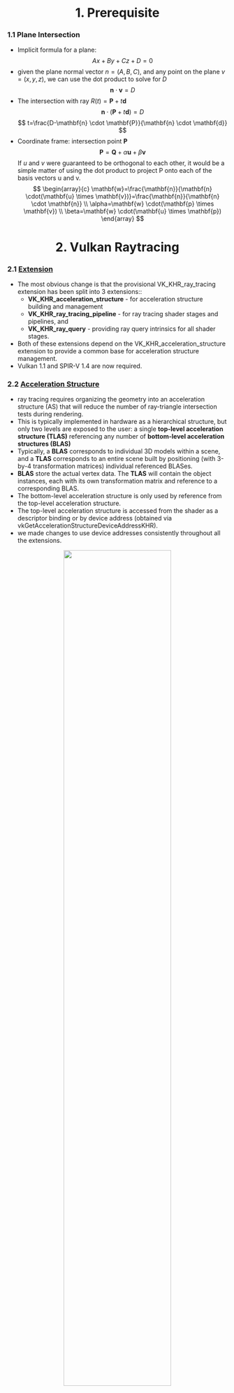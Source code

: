 <h1 align='center' >1. Prerequisite</h1>

### 1.1 Plane Intersection
- Implicit formula for a plane:
$$
A x+B y+C z+D=0
$$
- given the plane normal vector $n=(A,B,C)$, and any point on the plane $v=(x,y,z)$, we can use the dot product to solve for $D$
$$
\mathbf{n} \cdot \mathbf{v}=D
$$
- The intersection with ray $R(t)=\mathbf{P}+t \mathbf{d}$
$$
\mathbf{n} \cdot(\mathbf{P}+t \mathbf{d})=D
$$
$$
t=\frac{D-\mathbf{n} \cdot \mathbf{P}}{\mathbf{n} \cdot \mathbf{d}}
$$
- Coordinate frame: intersection point $\mathbf{P}$
$$
\mathbf{P}=\mathbf{Q}+\alpha \mathbf{u}+\beta \mathbf{v}
$$
If $u$ and $v$ were guaranteed to be orthogonal to each other, it would be a simple matter of using the dot product to project P onto each of the basis vectors u and v.
$$
\begin{array}{c}
\mathbf{w}=\frac{\mathbf{n}}{\mathbf{n} \cdot(\mathbf{u} \times \mathbf{v})}=\frac{\mathbf{n}}{\mathbf{n} \cdot \mathbf{n}} \\
\alpha=\mathbf{w} \cdot(\mathbf{p} \times \mathbf{v}) \\
\beta=\mathbf{w} \cdot(\mathbf{u} \times \mathbf{p})
\end{array}
$$

<h1 align='center' >2. Vulkan Raytracing</h1>

### 2.1 [Extension](https://www.khronos.org/blog/vulkan-ray-tracing-final-specification-release)
- The most obvious change is that the provisional VK_KHR_ray_tracing extension has been split into 3 extensions::
    - **VK_KHR_acceleration_structure** - for acceleration structure building and management
    - **VK_KHR_ray_tracing_pipeline** - for ray tracing shader stages and pipelines, and
    - **VK_KHR_ray_query** - providing ray query intrinsics for all shader stages.
- Both of these extensions depend on the VK_KHR_acceleration_structure extension to provide a common base for acceleration structure management. 
- Vulkan 1.1 and SPIR-V 1.4 are now required.

### 2.2 [Acceleration Structure](https://nvpro-samples.github.io/vk_raytracing_tutorial_KHR/)
- ray tracing requires organizing the geometry into an acceleration structure (AS) that will reduce the number of ray-triangle intersection tests during rendering.
- This is typically implemented in hardware as a hierarchical structure, but only two levels are exposed to the user: a single **top-level acceleration structure (TLAS)** referencing any number of **bottom-level acceleration structures (BLAS)**
- Typically, a **BLAS** corresponds to individual 3D models within a scene, and a **TLAS** corresponds to an entire scene built by positioning (with 3-by-4 transformation matrices) individual referenced BLASes.
- **BLAS** store the actual vertex data. The **TLAS** will contain the object instances, each with its own transformation matrix and reference to a corresponding BLAS. 
- The bottom-level acceleration structure is only used by reference from the top-level acceleration structure.
- The top-level acceleration structure is accessed from the shader as a descriptor binding or by device address (obtained via vkGetAccelerationStructureDeviceAddressKHR).
- we made changes to use device addresses consistently throughout all the extensions. 

<div align=center>
<img src="./pics/AccelerationStructure.svg" width="70%">
</div>

<div align=center>
<img src="./pics/ray-tracing-in-vulkan-figure.jpg" width="99%">
</div>


#### 2.1.1 [Create an acceleration structure](https://www.khronos.org/blog/ray-tracing-in-vulkan)
- First determine the sizes required for the acceleration structure. The size of the acceleration structure and the scratch buffer sizes for builds and updates are obtained in the **VkAccelerationStructureBuildSizesInfoKHR** structure via the **vkGetAccelerationStructureBuildSizesKHR** command. 
- The shape and type of the acceleration structure to be created is described in **VkAccelerationStructureBuildGeometryInfoKHR** structure. This is the same structure that will later be used for the actual build, but the acceleration structure parameters and geometry data pointers do not need to be fully populated at this point (although they can be), just the acceleration structure type, and the geometry types, counts, and maximum sizes.
- Once the required sizes have been determined, the application creates a **VkBuffer** for the acceleration structure (accelerationStructureSize), and **VkBuffer**(s) as needed for the build (buildScratchSize) and update (updateScratchSize) scratch buffers. (scratch buffers used to create acceleration structure, after create it can be deleted)
- the **VkAccelerationStructureKHR** object can be created using the **vkCreateAccelerationStructureKHR** command which creates an acceleration structure of the specified type and size and places it at offset within the buffer provided in **VkAccelerationStructureCreateInfoKHR**. (Unlike most other resources in Vulkan, the specified portion of the buffer fully provides the memory for the acceleration structure; no additional memory requirements need to be queried or memory bound to the acceleration structure object. If desired, multiple acceleration structures can be placed in the same VkBuffer, provided the acceleration structures do not overlap.)
- Builds are performed with **vk{Cmd}BuildAccelerationStructuresKHR**. For a bottom-level acceleration structure, the vertex data for triangles or the extent information for the AABBs is pulled from a buffer. A top-level acceleration structure pulls the shading, transform, and reference information for each instance from a structure in a buffer. An update to an acceleration structure is performed using the same functions with a special flag to indicate that an update of the positions from the existing acceleration structure is required.
- **VK_ACCELERATION_STRUCTURE_TYPE_GENERIC_KHR** can be used at acceleration structure creation time in cases where the actual acceleration structure type (top or bottom) is not yet known, [ref](https://www.khronos.org/blog/vulkan-ray-tracing-final-specification-release). 
The actual acceleration structure type must be specified as VK_ACCELERATION_STRUCTURE_TYPE_TOP_LEVEL_KHR or VK_ACCELERATION_STRUCTURE_TYPE_BOTTOM_LEVEL_KHR when the build is performed and cannot be changed. 

```c
typedef struct VkAccelerationStructureGeometryKHR {
    VkStructureType                           sType;
    const void*                               pNext;
    VkGeometryTypeKHR                         geometryType;
    VkAccelerationStructureGeometryDataKHR    geometry;
    VkGeometryFlagsKHR                        flags;
} VkAccelerationStructureGeometryKHR;

//used to describe shape and type of the acceleration structure, This is the same structure that will later be used for the actual build
typedef struct VkAccelerationStructureBuildGeometryInfoKHR {
    VkStructureType                                     sType;
    const void*                                         pNext;
    VkAccelerationStructureTypeKHR                      type;
    VkBuildAccelerationStructureFlagsKHR                flags;
    VkBuildAccelerationStructureModeKHR                 mode;
    VkAccelerationStructureKHR                          srcAccelerationStructure;
    VkAccelerationStructureKHR                          dstAccelerationStructure;
    uint32_t                                            geometryCount;
    const VkAccelerationStructureGeometryKHR*           pGeometries;
    const VkAccelerationStructureGeometryKHR* const*    ppGeometries;
    VkDeviceOrHostAddressKHR                            scratchData;
} VkAccelerationStructureBuildGeometryInfoKHR;

//used to obtained size
typedef struct VkAccelerationStructureBuildSizesInfoKHR {
    VkStructureType    sType;
    const void*        pNext;
    VkDeviceSize       accelerationStructureSize;
    VkDeviceSize       updateScratchSize;
    VkDeviceSize       buildScratchSize;
} VkAccelerationStructureBuildSizesInfoKHR;

//used to  create VkAccelerationStructureKHR object
typedef struct VkAccelerationStructureCreateInfoKHR {
    VkStructureType                          sType;
    const void*                              pNext;
    VkAccelerationStructureCreateFlagsKHR    createFlags;
    VkBuffer                                 buffer;
    VkDeviceSize                             offset;
    VkDeviceSize                             size;
    VkAccelerationStructureTypeKHR           type;
    VkDeviceAddress                          deviceAddress;
} VkAccelerationStructureCreateInfoKHR;
```

#### 2.1.2 Step to Build Bottom-Level Acceleration Structure
精简版：
1：对每个model拿到VkAccelerationStructureGeometryTrianglesDataKHR，VkAccelerationStructureGeometryKHR，VkAccelerationStructureBuildRangeInfoKHR三件套

2：用VkAccelerationStructureGeometryKHR通过VkAccelerationStructureBuildSizesInfoKHR拿到VkAccelerationStructureBuildSizesInfoKHR大小

3: 根据VkAccelerationStructureBuildSizesInfoKHR开scratch buffer和as buffer

4: 创建**VkAccelerationStructureKHR** handle

5：重写VkAccelerationStructureBuildGeometryInfoKHR结构体（主要多了**VkAccelerationStructureKHR** handle和scratch buffer的设备地址），结合VkAccelerationStructureBuildRangeInfoKHR通过vkCmdBuildAccelerationStructuresKHR构建加速结构

这个地方有一个batch技巧：一次创建很多model的blas，使用所有model中的scratch size最大值去创建一个共享scratch buffer，然后根据每个model需要的accelerationStructureSize大小去批量创建，例如前n个model需要的accelerationStructureSize加起来<256MB, 参考nvvk的raytraceKHR_vk.cpp实现

##### **Step 1:** Setup vertices, indices, transform matrix for a single triangle and create buffer for them.
```c
		struct Vertex {
			float pos[3];
		};
		std::vector<Vertex> vertices = {
			{ {  1.0f,  1.0f, 0.0f } },
			{ { -1.0f,  1.0f, 0.0f } },
			{ {  0.0f, -1.0f, 0.0f } }
		};

		std::vector<uint32_t> indices = { 0, 1, 2 };
		indexCount = static_cast<uint32_t>(indices.size());

		VkTransformMatrixKHR transformMatrix = {
			1.0f, 0.0f, 0.0f, 0.0f,
			0.0f, 1.0f, 0.0f, 0.0f,
			0.0f, 0.0f, 1.0f, 0.0f
		};

        // Vertex buffer
		VK_CHECK_RESULT(vulkanDevice->createBuffer(
			VK_BUFFER_USAGE_SHADER_DEVICE_ADDRESS_BIT | VK_BUFFER_USAGE_ACCELERATION_STRUCTURE_BUILD_INPUT_READ_ONLY_BIT_KHR,
			VK_MEMORY_PROPERTY_HOST_VISIBLE_BIT | VK_MEMORY_PROPERTY_HOST_COHERENT_BIT,
			&vertexBuffer,
			vertices.size() * sizeof(Vertex),
			vertices.data()));
		// Index buffer
		VK_CHECK_RESULT(vulkanDevice->createBuffer(
			VK_BUFFER_USAGE_SHADER_DEVICE_ADDRESS_BIT | VK_BUFFER_USAGE_ACCELERATION_STRUCTURE_BUILD_INPUT_READ_ONLY_BIT_KHR,
			VK_MEMORY_PROPERTY_HOST_VISIBLE_BIT | VK_MEMORY_PROPERTY_HOST_COHERENT_BIT,
			&indexBuffer,
			indices.size() * sizeof(uint32_t),
			indices.data()));
		// Transform buffer
		VK_CHECK_RESULT(vulkanDevice->createBuffer(
			VK_BUFFER_USAGE_SHADER_DEVICE_ADDRESS_BIT | VK_BUFFER_USAGE_ACCELERATION_STRUCTURE_BUILD_INPUT_READ_ONLY_BIT_KHR,
			VK_MEMORY_PROPERTY_HOST_VISIBLE_BIT | VK_MEMORY_PROPERTY_HOST_COHERENT_BIT,
			&transformBuffer,
			sizeof(VkTransformMatrixKHR),
			&transformMatrix));
```

##### **Step 2:** getBufferDeviceAddress

```c
    uint64_t getBufferDeviceAddress(VkBuffer buffer)
	{
		VkBufferDeviceAddressInfoKHR bufferDeviceAI{};
		bufferDeviceAI.sType = VK_STRUCTURE_TYPE_BUFFER_DEVICE_ADDRESS_INFO;
		bufferDeviceAI.buffer = buffer;
		return vkGetBufferDeviceAddressKHR(device, &bufferDeviceAI);
	}
    //…………
    VkDeviceOrHostAddressConstKHR vertexBufferDeviceAddress{};
    VkDeviceOrHostAddressConstKHR indexBufferDeviceAddress{};
    VkDeviceOrHostAddressConstKHR transformBufferDeviceAddress{};
    
    vertexBufferDeviceAddress.deviceAddress = getBufferDeviceAddress(vertexBuffer.buffer);
    indexBufferDeviceAddress.deviceAddress = getBufferDeviceAddress(indexBuffer.buffer);
    transformBufferDeviceAddress.deviceAddress = getBufferDeviceAddress(transformBuffer.buffer);

```

##### **Step 3:** define **VkAccelerationStructureGeometryKHR**

```
    VkAccelerationStructureGeometryKHR accelerationStructureGeometry{};
    accelerationStructureGeometry.sType = VK_STRUCTURE_TYPE_ACCELERATION_STRUCTURE_GEOMETRY_KHR;
    accelerationStructureGeometry.flags = VK_GEOMETRY_OPAQUE_BIT_KHR;
    accelerationStructureGeometry.geometryType = VK_GEOMETRY_TYPE_TRIANGLES_KHR;
    accelerationStructureGeometry.geometry.triangles.sType = VK_STRUCTURE_TYPE_ACCELERATION_STRUCTURE_GEOMETRY_TRIANGLES_DATA_KHR;
    accelerationStructureGeometry.geometry.triangles.vertexFormat = VK_FORMAT_R32G32B32_SFLOAT;
    accelerationStructureGeometry.geometry.triangles.vertexData = vertexBufferDeviceAddress;
    accelerationStructureGeometry.geometry.triangles.maxVertex = 3;
    accelerationStructureGeometry.geometry.triangles.vertexStride = sizeof(Vertex);
    accelerationStructureGeometry.geometry.triangles.indexType = VK_INDEX_TYPE_UINT32;
    accelerationStructureGeometry.geometry.triangles.indexData = indexBufferDeviceAddress;
    accelerationStructureGeometry.geometry.triangles.transformData.deviceAddress = 0;
    accelerationStructureGeometry.geometry.triangles.transformData.hostAddress = nullptr;
    accelerationStructureGeometry.geometry.triangles.transformData = transformBufferDeviceAddress;
```

##### **Step 4:** get build size **VkAccelerationStructureBuildSizesInfoKHR**
```c
    VkAccelerationStructureBuildGeometryInfoKHR accelerationStructureBuildGeometryInfo{};  
    accelerationStructureBuildGeometryInfo.sType = VK_STRUCTURE_TYPE_ACCELERATION_STRUCTURE_BUILD_GEOMETRY_INFO_KHR;
    accelerationStructureBuildGeometryInfo.type = VK_ACCELERATION_STRUCTURE_TYPE_BOTTOM_LEVEL_KHR;
    accelerationStructureBuildGeometryInfo.flags = VK_BUILD_ACCELERATION_STRUCTURE_PREFER_FAST_TRACE_BIT_KHR;
    accelerationStructureBuildGeometryInfo.geometryCount = 1;
    accelerationStructureBuildGeometryInfo.pGeometries = &accelerationStructureGeometry;
    
    const uint32_t numTriangles = 1;
    VkAccelerationStructureBuildSizesInfoKHR accelerationStructureBuildSizesInfo{};
    accelerationStructureBuildSizesInfo.sType = VK_STRUCTURE_TYPE_ACCELERATION_STRUCTURE_BUILD_SIZES_INFO_KHR;
    vkGetAccelerationStructureBuildSizesKHR(
        device,
        VK_ACCELERATION_STRUCTURE_BUILD_TYPE_DEVICE_KHR,
        &accelerationStructureBuildGeometryInfo,
        &numTriangles,
        &accelerationStructureBuildSizesInfo);
```

##### **Step 5:** create buffer by **VkAccelerationStructureBuildSizesInfoKHR.accelerationStructureSize**
```c
    // Ray tracing acceleration structure
    struct AccelerationStructure {
        VkAccelerationStructureKHR handle;
        uint64_t deviceAddress = 0;
        VkDeviceMemory memory;
        VkBuffer buffer;
    };

    //…………

	void createAccelerationStructureBuffer(AccelerationStructure &accelerationStructure, VkAccelerationStructureBuildSizesInfoKHR buildSizeInfo)
	{
		VkBufferCreateInfo bufferCreateInfo{};
		bufferCreateInfo.sType = VK_STRUCTURE_TYPE_BUFFER_CREATE_INFO;
		bufferCreateInfo.size = buildSizeInfo.accelerationStructureSize;
		bufferCreateInfo.usage = VK_BUFFER_USAGE_ACCELERATION_STRUCTURE_STORAGE_BIT_KHR | VK_BUFFER_USAGE_SHADER_DEVICE_ADDRESS_BIT;
		VK_CHECK_RESULT(vkCreateBuffer(device, &bufferCreateInfo, nullptr, &accelerationStructure.buffer));
		VkMemoryRequirements memoryRequirements{};
		vkGetBufferMemoryRequirements(device, accelerationStructure.buffer, &memoryRequirements);
		VkMemoryAllocateFlagsInfo memoryAllocateFlagsInfo{};
		memoryAllocateFlagsInfo.sType = VK_STRUCTURE_TYPE_MEMORY_ALLOCATE_FLAGS_INFO;
		memoryAllocateFlagsInfo.flags = VK_MEMORY_ALLOCATE_DEVICE_ADDRESS_BIT_KHR;
		VkMemoryAllocateInfo memoryAllocateInfo{};
		memoryAllocateInfo.sType = VK_STRUCTURE_TYPE_MEMORY_ALLOCATE_INFO;
		memoryAllocateInfo.pNext = &memoryAllocateFlagsInfo;
		memoryAllocateInfo.allocationSize = memoryRequirements.size;
		memoryAllocateInfo.memoryTypeIndex = vulkanDevice->getMemoryType(memoryRequirements.memoryTypeBits, VK_MEMORY_PROPERTY_DEVICE_LOCAL_BIT);
		VK_CHECK_RESULT(vkAllocateMemory(device, &memoryAllocateInfo, nullptr, &accelerationStructure.memory));
		VK_CHECK_RESULT(vkBindBufferMemory(device, accelerationStructure.buffer, accelerationStructure.memory, 0));
	}

    //…………
    AccelerationStructure bottomLevelAS{};
    createAccelerationStructureBuffer(bottomLevelAS, accelerationStructureBuildSizesInfo);

```

##### **Step 6:** create **VkAccelerationStructureKHR** handle
```c
    VkAccelerationStructureCreateInfoKHR accelerationStructureCreateInfo{};
    accelerationStructureCreateInfo.sType = VK_STRUCTURE_TYPE_ACCELERATION_STRUCTURE_CREATE_INFO_KHR;
    accelerationStructureCreateInfo.buffer = bottomLevelAS.buffer;
    accelerationStructureCreateInfo.size = accelerationStructureBuildSizesInfo.accelerationStructureSize;
    accelerationStructureCreateInfo.type = VK_ACCELERATION_STRUCTURE_TYPE_BOTTOM_LEVEL_KHR;
    vkCreateAccelerationStructureKHR(device, &accelerationStructureCreateInfo, nullptr, &bottomLevelAS.handle);
```

##### **Step 7:** create scratch buffer by **VkAccelerationStructureBuildSizesInfoKHR.buildScratchSize**
```c
	/*	
		Create a scratch buffer to hold temporary data for a ray tracing acceleration structure
	*/
	RayTracingScratchBuffer createScratchBuffer(VkDeviceSize size)
	{
		RayTracingScratchBuffer scratchBuffer{};

		VkBufferCreateInfo bufferCreateInfo{};
		bufferCreateInfo.sType = VK_STRUCTURE_TYPE_BUFFER_CREATE_INFO;
		bufferCreateInfo.size = size;
		bufferCreateInfo.usage = VK_BUFFER_USAGE_STORAGE_BUFFER_BIT | VK_BUFFER_USAGE_SHADER_DEVICE_ADDRESS_BIT;
		VK_CHECK_RESULT(vkCreateBuffer(device, &bufferCreateInfo, nullptr, &scratchBuffer.handle));

		VkMemoryRequirements memoryRequirements{};
		vkGetBufferMemoryRequirements(device, scratchBuffer.handle, &memoryRequirements);

		VkMemoryAllocateFlagsInfo memoryAllocateFlagsInfo{};
		memoryAllocateFlagsInfo.sType = VK_STRUCTURE_TYPE_MEMORY_ALLOCATE_FLAGS_INFO;
		memoryAllocateFlagsInfo.flags = VK_MEMORY_ALLOCATE_DEVICE_ADDRESS_BIT_KHR;

		VkMemoryAllocateInfo memoryAllocateInfo = {};
		memoryAllocateInfo.sType = VK_STRUCTURE_TYPE_MEMORY_ALLOCATE_INFO;
		memoryAllocateInfo.pNext = &memoryAllocateFlagsInfo;
		memoryAllocateInfo.allocationSize = memoryRequirements.size;
		memoryAllocateInfo.memoryTypeIndex = vulkanDevice->getMemoryType(memoryRequirements.memoryTypeBits, VK_MEMORY_PROPERTY_DEVICE_LOCAL_BIT);
		VK_CHECK_RESULT(vkAllocateMemory(device, &memoryAllocateInfo, nullptr, &scratchBuffer.memory));
		VK_CHECK_RESULT(vkBindBufferMemory(device, scratchBuffer.handle, scratchBuffer.memory, 0));

		VkBufferDeviceAddressInfoKHR bufferDeviceAddressInfo{};
		bufferDeviceAddressInfo.sType = VK_STRUCTURE_TYPE_BUFFER_DEVICE_ADDRESS_INFO;
		bufferDeviceAddressInfo.buffer = scratchBuffer.handle;
		scratchBuffer.deviceAddress = vkGetBufferDeviceAddressKHR(device, &bufferDeviceAddressInfo);

		return scratchBuffer;
	}

    //…………

    RayTracingScratchBuffer scratchBuffer = createScratchBuffer(accelerationStructureBuildSizesInfo.buildScratchSize);
```

##### **Step 8:** call **vkCmdBuildAccelerationStructuresKHR** (used to init **VkAccelerationStructureKHR** handle???)
```c
    VkAccelerationStructureBuildGeometryInfoKHR accelerationBuildGeometryInfo{};
    accelerationBuildGeometryInfo.sType = VK_STRUCTURE_TYPE_ACCELERATION_STRUCTURE_BUILD_GEOMETRY_INFO_KHR;
    accelerationBuildGeometryInfo.type = VK_ACCELERATION_STRUCTURE_TYPE_BOTTOM_LEVEL_KHR;
    accelerationBuildGeometryInfo.flags = VK_BUILD_ACCELERATION_STRUCTURE_PREFER_FAST_TRACE_BIT_KHR;
    accelerationBuildGeometryInfo.mode = VK_BUILD_ACCELERATION_STRUCTURE_MODE_BUILD_KHR;
    accelerationBuildGeometryInfo.dstAccelerationStructure = bottomLevelAS.handle;
    accelerationBuildGeometryInfo.geometryCount = 1;
    accelerationBuildGeometryInfo.pGeometries = &accelerationStructureGeometry;
    accelerationBuildGeometryInfo.scratchData.deviceAddress = scratchBuffer.deviceAddress;

    VkAccelerationStructureBuildRangeInfoKHR accelerationStructureBuildRangeInfo{};
    accelerationStructureBuildRangeInfo.primitiveCount = numTriangles;
    accelerationStructureBuildRangeInfo.primitiveOffset = 0;
    accelerationStructureBuildRangeInfo.firstVertex = 0;
    accelerationStructureBuildRangeInfo.transformOffset = 0;
    std::vector<VkAccelerationStructureBuildRangeInfoKHR*> accelerationBuildStructureRangeInfos = { &accelerationStructureBuildRangeInfo };

    // Build the acceleration structure on the device via a one-time command buffer submission
    // Some implementations may support acceleration structure building on the host (VkPhysicalDeviceAccelerationStructureFeaturesKHR->accelerationStructureHostCommands), but we prefer device builds
    VkCommandBuffer commandBuffer = vulkanDevice->createCommandBuffer(VK_COMMAND_BUFFER_LEVEL_PRIMARY, true);
    vkCmdBuildAccelerationStructuresKHR(
        commandBuffer,
        1,
        &accelerationBuildGeometryInfo,
        accelerationBuildStructureRangeInfos.data());
    vulkanDevice->flushCommandBuffer(commandBuffer, queue);
```

##### **Step 9:** get deviceAddress by **vkGetAccelerationStructureDeviceAddressKHR** and delete scratchBuffer
```c
    VkAccelerationStructureDeviceAddressInfoKHR accelerationDeviceAddressInfo{};
    accelerationDeviceAddressInfo.sType = VK_STRUCTURE_TYPE_ACCELERATION_STRUCTURE_DEVICE_ADDRESS_INFO_KHR;
    accelerationDeviceAddressInfo.accelerationStructure = bottomLevelAS.handle;
    bottomLevelAS.deviceAddress = vkGetAccelerationStructureDeviceAddressKHR(device, &accelerationDeviceAddressInfo);

    deleteScratchBuffer(scratchBuffer);
```

#### 2.1.3 Step to Build Top-Level Acceleration Structure
##### **Step 1:**  Create **VkAccelerationStructureInstanceKHR** and write to a buffer
VkAccelerationStructureInstanceKHR.accelerationStructureReference           ->   blas ref
VkAccelerationStructureInstanceKHR.instanceCustomIndex                      ->   gl_InstanceCustomIndexEXT
VkAccelerationStructureInstanceKHR.instanceShaderBindingTableRecordOffset   ->   hit group 
VkAccelerationStructureInstanceKHR.mask                                     ->   Only be hit if rayMask & instance.mask != 0
```c
    VkTransformMatrixKHR transformMatrix = {
        1.0f, 0.0f, 0.0f, 0.0f,
        0.0f, 1.0f, 0.0f, 0.0f,
        0.0f, 0.0f, 1.0f, 0.0f };

    VkAccelerationStructureInstanceKHR instance{};
    instance.transform = transformMatrix;
    instance.instanceCustomIndex = 0;
    instance.mask = 0xFF;
    instance.instanceShaderBindingTableRecordOffset = 0;
    instance.flags = VK_GEOMETRY_INSTANCE_TRIANGLE_FACING_CULL_DISABLE_BIT_KHR;
    instance.accelerationStructureReference = bottomLevelAS.deviceAddress;

    // Buffer for instance data
    vks::Buffer instancesBuffer;
    VK_CHECK_RESULT(vulkanDevice->createBuffer(
        VK_BUFFER_USAGE_SHADER_DEVICE_ADDRESS_BIT | VK_BUFFER_USAGE_ACCELERATION_STRUCTURE_BUILD_INPUT_READ_ONLY_BIT_KHR,
        VK_MEMORY_PROPERTY_HOST_VISIBLE_BIT | VK_MEMORY_PROPERTY_HOST_COHERENT_BIT,
        &instancesBuffer,
        sizeof(VkAccelerationStructureInstanceKHR),
        &instance));
```
##### **Step 2:**  get BufferDeviceAddress
```c
    VkDeviceOrHostAddressConstKHR instanceDataDeviceAddress{};
    instanceDataDeviceAddress.deviceAddress = getBufferDeviceAddress(instancesBuffer.buffer);
```
##### **Step 3:** define **VkAccelerationStructureGeometryKHR**
```c
    VkAccelerationStructureGeometryKHR accelerationStructureGeometry{};
    accelerationStructureGeometry.sType = VK_STRUCTURE_TYPE_ACCELERATION_STRUCTURE_GEOMETRY_KHR;
    accelerationStructureGeometry.geometryType = VK_GEOMETRY_TYPE_INSTANCES_KHR;
    accelerationStructureGeometry.flags = VK_GEOMETRY_OPAQUE_BIT_KHR;
    accelerationStructureGeometry.geometry.instances.sType = VK_STRUCTURE_TYPE_ACCELERATION_STRUCTURE_GEOMETRY_INSTANCES_DATA_KHR;
    accelerationStructureGeometry.geometry.instances.arrayOfPointers = VK_FALSE;
    accelerationStructureGeometry.geometry.instances.data = instanceDataDeviceAddress;
```

##### **Step 4:** get build size **VkAccelerationStructureBuildSizesInfoKHR**
```c
    VkAccelerationStructureBuildGeometryInfoKHR accelerationStructureBuildGeometryInfo{};
    accelerationStructureBuildGeometryInfo.sType = VK_STRUCTURE_TYPE_ACCELERATION_STRUCTURE_BUILD_GEOMETRY_INFO_KHR;
    accelerationStructureBuildGeometryInfo.type = VK_ACCELERATION_STRUCTURE_TYPE_TOP_LEVEL_KHR;
    accelerationStructureBuildGeometryInfo.flags = VK_BUILD_ACCELERATION_STRUCTURE_PREFER_FAST_TRACE_BIT_KHR;
    accelerationStructureBuildGeometryInfo.geometryCount = 1;
    accelerationStructureBuildGeometryInfo.pGeometries = &accelerationStructureGeometry;

    uint32_t primitive_count = 1;

    VkAccelerationStructureBuildSizesInfoKHR accelerationStructureBuildSizesInfo{};
    accelerationStructureBuildSizesInfo.sType = VK_STRUCTURE_TYPE_ACCELERATION_STRUCTURE_BUILD_SIZES_INFO_KHR;
    vkGetAccelerationStructureBuildSizesKHR(
        device, 
        VK_ACCELERATION_STRUCTURE_BUILD_TYPE_DEVICE_KHR,
        &accelerationStructureBuildGeometryInfo,
        &primitive_count,
        &accelerationStructureBuildSizesInfo);
```

##### **Step 5:** create buffer by **VkAccelerationStructureBuildSizesInfoKHR.accelerationStructureSize**
```c
    // Ray tracing acceleration structure
    struct AccelerationStructure {
        VkAccelerationStructureKHR handle;
        uint64_t deviceAddress = 0;
        VkDeviceMemory memory;
        VkBuffer buffer;
    };

    //…………

	void createAccelerationStructureBuffer(AccelerationStructure &accelerationStructure, VkAccelerationStructureBuildSizesInfoKHR buildSizeInfo)
	{
		VkBufferCreateInfo bufferCreateInfo{};
		bufferCreateInfo.sType = VK_STRUCTURE_TYPE_BUFFER_CREATE_INFO;
		bufferCreateInfo.size = buildSizeInfo.accelerationStructureSize;
		bufferCreateInfo.usage = VK_BUFFER_USAGE_ACCELERATION_STRUCTURE_STORAGE_BIT_KHR | VK_BUFFER_USAGE_SHADER_DEVICE_ADDRESS_BIT;
		VK_CHECK_RESULT(vkCreateBuffer(device, &bufferCreateInfo, nullptr, &accelerationStructure.buffer));
		VkMemoryRequirements memoryRequirements{};
		vkGetBufferMemoryRequirements(device, accelerationStructure.buffer, &memoryRequirements);
		VkMemoryAllocateFlagsInfo memoryAllocateFlagsInfo{};
		memoryAllocateFlagsInfo.sType = VK_STRUCTURE_TYPE_MEMORY_ALLOCATE_FLAGS_INFO;
		memoryAllocateFlagsInfo.flags = VK_MEMORY_ALLOCATE_DEVICE_ADDRESS_BIT_KHR;
		VkMemoryAllocateInfo memoryAllocateInfo{};
		memoryAllocateInfo.sType = VK_STRUCTURE_TYPE_MEMORY_ALLOCATE_INFO;
		memoryAllocateInfo.pNext = &memoryAllocateFlagsInfo;
		memoryAllocateInfo.allocationSize = memoryRequirements.size;
		memoryAllocateInfo.memoryTypeIndex = vulkanDevice->getMemoryType(memoryRequirements.memoryTypeBits, VK_MEMORY_PROPERTY_DEVICE_LOCAL_BIT);
		VK_CHECK_RESULT(vkAllocateMemory(device, &memoryAllocateInfo, nullptr, &accelerationStructure.memory));
		VK_CHECK_RESULT(vkBindBufferMemory(device, accelerationStructure.buffer, accelerationStructure.memory, 0));
	}

    //…………
    AccelerationStructure topLevelAS{};
    createAccelerationStructureBuffer(topLevelAS, accelerationStructureBuildSizesInfo);

```

##### **Step 6:** create **VkAccelerationStructureKHR** handle
```c
    VkAccelerationStructureCreateInfoKHR accelerationStructureCreateInfo{};
    accelerationStructureCreateInfo.sType = VK_STRUCTURE_TYPE_ACCELERATION_STRUCTURE_CREATE_INFO_KHR;
    accelerationStructureCreateInfo.buffer = topLevelAS.buffer;
    accelerationStructureCreateInfo.size = accelerationStructureBuildSizesInfo.accelerationStructureSize;
    accelerationStructureCreateInfo.type = VK_ACCELERATION_STRUCTURE_TYPE_TOP_LEVEL_KHR;
    vkCreateAccelerationStructureKHR(device, &accelerationStructureCreateInfo, nullptr, &topLevelAS.handle);
```

##### **Step 7:** create scratch buffer by **VkAccelerationStructureBuildSizesInfoKHR.buildScratchSize**
```c
	/*	
		Create a scratch buffer to hold temporary data for a ray tracing acceleration structure
	*/
	RayTracingScratchBuffer createScratchBuffer(VkDeviceSize size)
	{
		RayTracingScratchBuffer scratchBuffer{};

		VkBufferCreateInfo bufferCreateInfo{};
		bufferCreateInfo.sType = VK_STRUCTURE_TYPE_BUFFER_CREATE_INFO;
		bufferCreateInfo.size = size;
		bufferCreateInfo.usage = VK_BUFFER_USAGE_STORAGE_BUFFER_BIT | VK_BUFFER_USAGE_SHADER_DEVICE_ADDRESS_BIT;
		VK_CHECK_RESULT(vkCreateBuffer(device, &bufferCreateInfo, nullptr, &scratchBuffer.handle));

		VkMemoryRequirements memoryRequirements{};
		vkGetBufferMemoryRequirements(device, scratchBuffer.handle, &memoryRequirements);

		VkMemoryAllocateFlagsInfo memoryAllocateFlagsInfo{};
		memoryAllocateFlagsInfo.sType = VK_STRUCTURE_TYPE_MEMORY_ALLOCATE_FLAGS_INFO;
		memoryAllocateFlagsInfo.flags = VK_MEMORY_ALLOCATE_DEVICE_ADDRESS_BIT_KHR;

		VkMemoryAllocateInfo memoryAllocateInfo = {};
		memoryAllocateInfo.sType = VK_STRUCTURE_TYPE_MEMORY_ALLOCATE_INFO;
		memoryAllocateInfo.pNext = &memoryAllocateFlagsInfo;
		memoryAllocateInfo.allocationSize = memoryRequirements.size;
		memoryAllocateInfo.memoryTypeIndex = vulkanDevice->getMemoryType(memoryRequirements.memoryTypeBits, VK_MEMORY_PROPERTY_DEVICE_LOCAL_BIT);
		VK_CHECK_RESULT(vkAllocateMemory(device, &memoryAllocateInfo, nullptr, &scratchBuffer.memory));
		VK_CHECK_RESULT(vkBindBufferMemory(device, scratchBuffer.handle, scratchBuffer.memory, 0));

		VkBufferDeviceAddressInfoKHR bufferDeviceAddressInfo{};
		bufferDeviceAddressInfo.sType = VK_STRUCTURE_TYPE_BUFFER_DEVICE_ADDRESS_INFO;
		bufferDeviceAddressInfo.buffer = scratchBuffer.handle;
		scratchBuffer.deviceAddress = vkGetBufferDeviceAddressKHR(device, &bufferDeviceAddressInfo);

		return scratchBuffer;
	}

    //…………
    RayTracingScratchBuffer scratchBuffer = createScratchBuffer(accelerationStructureBuildSizesInfo.buildScratchSize);
    
```

##### **Step 8:** call **vkCmdBuildAccelerationStructuresKHR** (used to init **VkAccelerationStructureKHR** handle???)
```c
    VkAccelerationStructureBuildGeometryInfoKHR accelerationBuildGeometryInfo{};
    accelerationBuildGeometryInfo.sType = VK_STRUCTURE_TYPE_ACCELERATION_STRUCTURE_BUILD_GEOMETRY_INFO_KHR;
    accelerationBuildGeometryInfo.type = VK_ACCELERATION_STRUCTURE_TYPE_TOP_LEVEL_KHR;
    accelerationBuildGeometryInfo.flags = VK_BUILD_ACCELERATION_STRUCTURE_PREFER_FAST_TRACE_BIT_KHR;
    accelerationBuildGeometryInfo.mode = VK_BUILD_ACCELERATION_STRUCTURE_MODE_BUILD_KHR;
    accelerationBuildGeometryInfo.dstAccelerationStructure = topLevelAS.handle;
    accelerationBuildGeometryInfo.geometryCount = 1;
    accelerationBuildGeometryInfo.pGeometries = &accelerationStructureGeometry;
    accelerationBuildGeometryInfo.scratchData.deviceAddress = scratchBuffer.deviceAddress;

    VkAccelerationStructureBuildRangeInfoKHR accelerationStructureBuildRangeInfo{};
    accelerationStructureBuildRangeInfo.primitiveCount = 1;
    accelerationStructureBuildRangeInfo.primitiveOffset = 0;
    accelerationStructureBuildRangeInfo.firstVertex = 0;
    accelerationStructureBuildRangeInfo.transformOffset = 0;
    std::vector<VkAccelerationStructureBuildRangeInfoKHR*> accelerationBuildStructureRangeInfos = { &accelerationStructureBuildRangeInfo };

    // Build the acceleration structure on the device via a one-time command buffer submission
    // Some implementations may support acceleration structure building on the host (VkPhysicalDeviceAccelerationStructureFeaturesKHR->accelerationStructureHostCommands), but we prefer device builds
    VkCommandBuffer commandBuffer = vulkanDevice->createCommandBuffer(VK_COMMAND_BUFFER_LEVEL_PRIMARY, true);
    vkCmdBuildAccelerationStructuresKHR(
        commandBuffer,
        1,
        &accelerationBuildGeometryInfo,
        accelerationBuildStructureRangeInfos.data());
    vulkanDevice->flushCommandBuffer(commandBuffer, queue);
```

##### **Step 9:** get deviceAddress by **vkGetAccelerationStructureDeviceAddressKHR** and delete scratchBuffer
```c
    VkAccelerationStructureDeviceAddressInfoKHR accelerationDeviceAddressInfo{};
    accelerationDeviceAddressInfo.sType = VK_STRUCTURE_TYPE_ACCELERATION_STRUCTURE_DEVICE_ADDRESS_INFO_KHR;
    accelerationDeviceAddressInfo.accelerationStructure = topLevelAS.handle;
    topLevelAS.deviceAddress = vkGetAccelerationStructureDeviceAddressKHR(device, &accelerationDeviceAddressInfo);

    deleteScratchBuffer(scratchBuffer);
    instancesBuffer.destroy();
```


#### 2.1.4 use Acceleration Structure in shader
- 在创建AS以后，会得到VkAccelerationStructureKHR类型的handle，在shader中，以uniform变量访问AS，具体操作如下：
    - 在descriptorSetlayout中添加descriptorType为**VK_DESCRIPTOR_TYPE_ACCELERATION_STRUCTURE_KHR**的**VkDescriptorSetLayoutBinding**，然后像之前一样创建pipeline layout
    ```c
        VkDescriptorSetLayoutBinding accelerationStructureLayoutBinding{};
		accelerationStructureLayoutBinding.binding = 0;
		accelerationStructureLayoutBinding.descriptorType = VK_DESCRIPTOR_TYPE_ACCELERATION_STRUCTURE_KHR;
		accelerationStructureLayoutBinding.descriptorCount = 1;
		accelerationStructureLayoutBinding.stageFlags = VK_SHADER_STAGE_RAYGEN_BIT_KHR;
        …………
        std::vector<VkDescriptorSetLayoutBinding> bindings({
			accelerationStructureLayoutBinding,
			resultImageLayoutBinding,
			uniformBufferBinding
			});

		VkDescriptorSetLayoutCreateInfo descriptorSetlayoutCI{};
		descriptorSetlayoutCI.sType = VK_STRUCTURE_TYPE_DESCRIPTOR_SET_LAYOUT_CREATE_INFO;
		descriptorSetlayoutCI.bindingCount = static_cast<uint32_t>(bindings.size());
		descriptorSetlayoutCI.pBindings = bindings.data();
		VK_CHECK_RESULT(vkCreateDescriptorSetLayout(device, &descriptorSetlayoutCI, nullptr, &descriptorSetLayout));

		VkPipelineLayoutCreateInfo pipelineLayoutCI{};
		pipelineLayoutCI.sType = VK_STRUCTURE_TYPE_PIPELINE_LAYOUT_CREATE_INFO;
		pipelineLayoutCI.setLayoutCount = 1;
		pipelineLayoutCI.pSetLayouts = &descriptorSetLayout;
		VK_CHECK_RESULT(vkCreatePipelineLayout(device, &pipelineLayoutCI, nullptr, &pipelineLayout));
    ```
    - 使用VkWriteDescriptorSetAccelerationStructureKHR作为VkWriteDescriptorSet.pNext值，然后像之前一样vkUpdateDescriptorSets
    ```c
        VkWriteDescriptorSetAccelerationStructureKHR descriptorAccelerationStructureInfo{};
		descriptorAccelerationStructureInfo.sType = VK_STRUCTURE_TYPE_WRITE_DESCRIPTOR_SET_ACCELERATION_STRUCTURE_KHR;
		descriptorAccelerationStructureInfo.accelerationStructureCount = 1;
		descriptorAccelerationStructureInfo.pAccelerationStructures = &topLevelAS.handle;

		VkWriteDescriptorSet accelerationStructureWrite{};
		accelerationStructureWrite.sType = VK_STRUCTURE_TYPE_WRITE_DESCRIPTOR_SET;
		// The specialized acceleration structure descriptor has to be chained
		accelerationStructureWrite.pNext = &descriptorAccelerationStructureInfo;
		accelerationStructureWrite.dstSet = descriptorSet;
		accelerationStructureWrite.dstBinding = 0;
		accelerationStructureWrite.descriptorCount = 1;
		accelerationStructureWrite.descriptorType = VK_DESCRIPTOR_TYPE_ACCELERATION_STRUCTURE_KHR;
        …………
        std::vector<VkWriteDescriptorSet> writeDescriptorSets = {
			accelerationStructureWrite,
			resultImageWrite,
			uniformBufferWrite
		};
		vkUpdateDescriptorSets(device, static_cast<uint32_t>(writeDescriptorSets.size()), writeDescriptorSets.data(), 0, VK_NULL_HANDLE);
    ```

### 2.3 Deferred Host Operations
#### 2.3.1 what is Deferred Operations
- Acceleration structures are very large resources, and managing them requires significant processing effort. Scheduling this work on a device alongside other rendering work can be tricky, particularly when host intervention is required.
- The device variants (vkCmd*AccelerationStructure*KHR) are enqueued into command buffers and executed on the device timeline, and the host variants (vk*AccelerationStructure*KHR) are executed directly on the host timeline.
- An application can execute independent commands on independent threads, but this approach requires that there be enough commands available to fully utilize the machine. It can also lead to imbalanced loads, since some commands might take significantly longer than others. (应用程序可以在独立的线程上执行独立的命令，但这种方法需要有足够多的命令才能充分利用机器。它还可能导致负载不平衡，因为某些命令可能比其他命令耗时更长。)
- intra-command parallelism: spreading work for a single command across multiple CPU cores. (命令内并行) A driver-managed thread pool is one way to achieve this, but is not in keeping with the low-level explicit philosophy of Vulkan. Applications also run their own thread pools, and it is preferable to enable these threads to perform the work, so that the application can manage the execution of driver work together with the rest of its load.
- Deferred host operations are designed around a “division of labor” principle. 
    - The application is responsible for:
        - Setting up commands and requesting deferred execution.
        - Assigning worker threads to execute deferred commands.
        - Setting priorities and CPU budgets as it sees fit, by choosing which tasks to execute, and when to execute them.
    - The driver is responsible for:
        - Tracking the execution state of a deferred command.
        - Implementing distributed execution, whatever parallel constructs are most appropriate for the workload (tasks, parallel loops, dependency graphs, work queues, and the like).

#### 2.3.2 How to use Deferred Operations
- To use deferred operations, the application first constructs a VkDeferredOperationKHR object, which encapsulates the execution state of a deferred command. This object will be in one of two states (Complete or Pending) throughout its life cycle
- A deferred operation is constructed in the Complete state. The application issues a deferral request for a command by passing a VkDeferredOperationKHR object to the command. If the driver honors the deferral request, the deferred operation transitions to the Pending state. Note that drivers are free to deny the request and simply execute the command in place, causing it to immediately become complete.
- Once deferred, an operation will not progress until the application joins a thread to it by calling vkDeferredOperationJoinKHR.
- The join command instructs the driver to use the calling thread to process the command associated with a given deferred operation. 
-  An application may join any number of threads to a deferred operation, and doing so will generally cause the command to complete more quickly. 
- The operation becomes Complete whenever at least one joined thread has observed a VK_SUCCESS return value from vkDeferredOperationJoinKHR.
- Note that if multiple threads have joined the deferred operation, the implementation may return early from the join if it knows that it has more threads joined than it is able to utilize.


<div align=center>
<img src="./pics/deferred op.png" width="99%">
</div>


### 2.4  Ray Tracing Pipelines
#### 2.4.1 What is Ray Tracing Pipelines
- Ray tracing pipelines provide a dedicated ray tracing mechanism with dynamic shader selection, enabling significant flexibility in the materials used in a scene and programmable intersection logic.
- when a ray intersects an object, associated shaders are automatically executed by the implementation
- A ray tracing pipeline is similar to a graphics pipeline in Vulkan, but with added functionality to manage having significantly more shaders and to put references to specific shaders into memory.
- Ray tracing pipeline work is launched using **vkCmdTraceRaysKHR** with a currently bound ray tracing pipeline.
- <u>This command invokes an application-defined set of ray generation threads, which can call **traceRaysEXT()** from the shader</u>, starting traversal work on the specified acceleration structure. 
- During traversal, if required by the trace and acceleration structure, application shader code in an intersection and any hit shaders can control how traversal proceeds. After traversal completes, either a miss or closest hit shader is invoked.
- The different shader stages can communicate parameters and results using ray payload structures between all traversal stages and ray attribute structures from the traversal control shaders.
- To enable the traversal phase to know which shader to invoke after a given step of traversal to control or respond to the traversal, the implementation uses a **shader binding table**. 

- Three shader types should be used:
    - **The entry point** for ray tracing is The **ray generation shader**, which we will call for each pixel. It will typically initialize a ray starting at the location of the camera, in a direction given by evaluating the camera lens model at the pixel location. It will then invoke **traceRayEXT()**, that will shoot the ray in the scene. **traceRayEXT** invokes the next few shader types, which communicate results using ray trace payloads.
    - **The miss shader** is executed when a ray does not intersect any geometry. For instance, it might sample an environment map, or return a simple color through the ray payload.
    - **The closest hit shader** is called upon hitting the geometric instance closest to the starting point of the ray. This shader can for example perform lighting calculations and return the results through the ray payload. There can be as many closest hit shaders as needed, much like how a rasterization-based application has multiple pixel shaders depending on its objects.
- Two more shader types can optionally be used:
    - **The intersection shader**, which allows intersecting user-defined geometry. For example, this can be used to intersect geometry placeholders for on-demand geometry loading, or intersecting procedural geometry without tessellating them beforehand. Using this shader requires modifying how the acceleration structures are built, and is beyond the scope of this tutorial. We will instead rely on the built-in ray-triangle intersection test provided by the extension, which returns 2 floating-point values representing the barycentric coordinates (u,v) of the hit point inside the triangle.
    - **The any hit shader** is executed on each potential intersection: when searching for the hit point closest to the ray origin, several candidates may be found on the way. The any hit shader can frequently be used to efficiently implement alpha-testing. If the alpha test fails, the ray traversal can continue without having to call traceRayEXT() again. The built-in any hit shader is simply a pass-through returning the intersection to the traversal engine, which will determine which ray intersection is the closest. For this example, such shaders will never be invoked as we specified the opaque flag while building the acceleration structures.


- [**Ray trace pipeline works as follows**](https://www.gsn-lib.org/docs/nodes/raytracing.php):
    - **Ray Gen**: The ray generation shader creates rays and submits them to the "acceleration structure traversal" block by calling the function **traceRayEXT**. Once the ray traversal is complete, the traceRayEXT function returns to the caller and the payload can be evaluated in the ray generation shader to produce an output image.
    - **Intersection**: If the ray traversal detects an intersection of the ray with a user-defined bounding box (or triangle of a triangle mesh), the intersection shader is called. If the intersection shader determines that a ray-primitive intersection has occurred within the bounding box, it notifies the ray traversal with the function **reportIntersectionEXT**. Furthermore, the intersection shader can fill a **hitAttributeEXT** variable (which can be of user-defined type). In the case of triangles, an intersection shader is already built-in. The built-in triangle intersection provides barycentric coordinates of the hit location within the triangle with the "**hitAttributeEXT** vec2 baryCoord" variable. For geometric primitives that are not triangles (such as cubes, cylinders, spheres, parametric surfaces, etc.) you have to provide your custom intersection shader.
    - **Any-hit**: If an intersection is reported and an any-hit shader is provided, the any-hit shader is called. The task of the any-hit shader is to accept or ignore a hit. A typical application for an any-hit shader is to handle a partly transparent surface. If the hit occurs in a transparent region, it should be ignored. A hit is ignored with the **ignoreIntersectionEXT** statement. It is also possible to terminate the ray traversal in the any-hit shader with the **terminateRayEXT** statement. If no any-hit shader is provided or the **ignoreIntersectionEXT** statement is not called in the shader, the hit is reported to the ray traversal. 


#### 2.4.2 Shader Group
- when ray tracing, unlike rasterization, we cannot group draws by material, so, every shader must be available for execution at any time when ray tracing, and the shaders executed are selected on the device at runtime. 

- Shader Group: the structure **VkRayTracingShaderGroupCreateInfoKHR** that refer a shader stage (by shader stage array index) and define a type(GENERAL/TRIANGLES_HIT_GROUP/PROCEDURAL_HIT_GROUP)
- Shader Group Type:
    - VK_RAY_TRACING_SHADER_GROUP_TYPE_GENERAL_KHR  indicates a shader group with a single VK_SHADER_STAGE_RAYGEN_BIT_KHR, VK_SHADER_STAGE_MISS_BIT_KHR, or VK_SHADER_STAGE_CALLABLE_BIT_KHR shader in it.
    - VK_RAY_TRACING_SHADER_GROUP_TYPE_TRIANGLES_HIT_GROUP_KHR specifies a shader group that only hits triangles and must not contain an intersection shader, only closest hit and any-hit shaders.
    - VK_RAY_TRACING_SHADER_GROUP_TYPE_PROCEDURAL_HIT_GROUP_KHR specifies a shader group that only intersects with custom geometry and must contain an intersection shader and may contain closest hit and any-hit shaders.



#### 2.4.3 Shader Binding Table
- A shader binding table is a resource which establishes the relationship between the ray tracing pipeline and the acceleration structures that were built for the ray tracing pipeline. 
- It indicates the shaders that operate on each geometry in an acceleration structure. 
- In addition, it contains the resources accessed by each shader, including indices of textures, buffer device addresses, and constants. 
- The application allocates and manages shader binding tables as VkBuffer objects.
- The shader binding tables to use in a ray tracing pipeline are passed to the vkCmdTraceRaysNV, vkCmdTraceRaysKHR, or vkCmdTraceRaysIndirectKHR commands.

- Build Step:
    - Load and compile shaders into **VkShaderModules** in the usual way.
    - Package those **VkShaderModules** into an array of **VkPipelineShaderStageCreateInfo**.
    - Create an array of **VkRayTracingShaderGroupCreateInfoKHR**; each will eventually become an SBT entry. At this point, the shader groups reference individual shaders by their index in the above **VkPipelineShaderStageCreateInfo** array as no device addresses have yet been allocated.
     - Compile the above two arrays (plus a pipeline layout, as usual) into a raytracing pipeline using **vkCreateRayTracingPipelineKHR**.
    - The pipeline compilation converted the earlier array of shader indices into an array of shader handles. Query this with **vkGetRayTracingShaderGroupHandlesKHR**.
    - Allocate a buffer with the **VK_BUFFER_USAGE_SHADER_BINDING_TABLE_BIT_KHR** usage bit, and copy the handles in.

- Indexing Rules：
    - **Ray Generation Shaders**： Only one ray generation shader is executed per ray tracing dispatch. For **vkCmdTraceRaysKHR**, the location of the ray generation shader is specified by the **pRaygenShaderBindingTable->deviceAddress** parameter — there is no indexing.
    - **Hit Shaders**：The base for the computation of intersection, any-hit, and closest hit shader locations is the **instanceShaderBindingTableRecordOffset** value stored with each instance of a top-level acceleration structure (**VkAccelerationStructureInstanceKHR**). This value determines the beginning of the shader binding table records for a given instance. For vkCmdTraceRaysKHR, the complete rule to compute a hit shader binding table record address in the pHitShaderBindingTable is: 
    **pHitShaderBindingTable->deviceAddress** + **pHitShaderBindingTable->stride** × (**instanceShaderBindingTableRecordOffset** + **geometryIndex** × **sbtRecordStride** + **sbtRecordOffset** )  (note: geometryIndex is a shader built-in variable, sbtRecordStride and sbtRecordOffset is passed by traceRayEXT)
    - **Miss Shaders**: A miss shader is executed whenever a ray query fails to find an intersection for the given scene geometry. Multiple miss shaders may be executed throughout a ray tracing dispatch. The base for the computation of miss shader locations is **pMissShaderBindingTable->deviceAddress**, a device address passed into vkCmdTraceRaysKHR. The missIndex value is passed in as a parameter to traceNV() or traceRayEXT() calls made in the shaders. For vkCmdTraceRaysKHR, the complete rule to compute a miss shader binding table record address in the pMissShaderBindingTable is: **pMissShaderBindingTable->deviceAddress** + **pMissShaderBindingTable->stride** × **missIndex**.
    - **Callable Shaders**: A callable shader is executed when requested by a ray tracing shader. Multiple callable shaders may be executed throughout a ray tracing dispatch. The base for the computation of callable shader locations is pCallableShaderBindingTable->deviceAddress, a device address passed into vkCmdTraceRaysKHR. For vkCmdTraceRaysKHR, the complete rule to compute a callable shader binding table record address in the pCallableShaderBindingTable is: **pCallableShaderBindingTable->deviceAddress** + **pCallableShaderBindingTable->stride** × **sbtRecordIndex**.
    - **closest-hit and miss**: Once the ray traversal has determined all possibles hits along the ray and at least one hit has occurred, the closest-hit shader is called for the closest one of these hits. Otherwise, if no hit occurred, the miss shader is called. Both types of shaders can manipulate the ray payload. The closest-hit and miss shader can also call the traceRayEXT function, which submits another ray into the ray traversal block and might create a recursion. A typical application in the closest-hit shader is shooting a "shadow" ray in the direction of the light source to determine if the light is occluded by other objects.


    ```glsl
    traceRayEXT(topLevelAS, // acceleration structure
            rayFlags,       // rayFlags
            0xFF,           // cullMask
            0,              // sbtRecordOffset
            0,              // sbtRecordStride
            0,              // missIndex
            origin.xyz,     // ray origin
            tMin,           // ray min range
            direction.xyz,  // ray direction
            tMax,           // ray max range
            0               // payload (location = 0)
    );
    ```
- Smuggle Additional Information in the SBT:
    - In cpp:
        - define param struct 
        ```c
            struct HitRecordBuffer
            {
                nvmath::vec4f color;
            };
        ```
        - allocate buffer with additional size:
        ```c
            m_hitRegion.stride  = nvh::align_up(handleSize + sizeof(HitRecordBuffer), m_rtProperties.shaderGroupHandleAlignment);
            m_hitRegion.size    = nvh::align_up(hitCount * m_hitRegion.stride, m_rtProperties.shaderGroupBaseAlignment);
            // Allocate a buffer for storing the SBT.
            VkDeviceSize sbtSize = m_rgenRegion.size + m_missRegion.size + m_hitRegion.size + m_callRegion.size;
            m_rtSBTBuffer        = m_alloc.createBuffer(sbtSize);
        ```
        - memcopy additional information next to the record:
        ```c
            auto recordDataSize = sizeof(HitRecordBuffer);
            // hit 1
            pData = pSBTBuffer + m_rgenRegion.size + m_missRegion.size + m_hitRegion.stride;
            memcpy(pData, getHandle(handleIdx++), handleSize);
            pData += handleSize;
            memcpy(pData, &m_hitShaderRecord[0], recordDataSize);  // Hit 1 data

            // hit 2
            pData = pSBTBuffer + m_rgenRegion.size + m_missRegion.size + (2 * m_hitRegion.stride);
            memcpy(pData, getHandle(handleIdx++), handleSize);
            pData += handleSize;
            memcpy(pData, &m_hitShaderRecord[1], recordDataSize);  // Hit 2 data
        ```
    - In GLSL: using **shaderRecordEXT**
    ```
        #version 460
        #extension GL_EXT_ray_tracing : require
        #extension GL_GOOGLE_include_directive : enable

        #include "raycommon.glsl"

        // clang-format off
        layout(location = 0) rayPayloadInEXT hitPayload prd;
        layout(shaderRecordEXT) buffer sr_ { vec4 shaderRec; };
        // clang-format on

        void main()
        {
            prd.hitValue = shaderRec.rgb;
        }
    ```
#### 2.4.4 Ray trace payloads
- Ray trace payloads are declared as rayPayloadEXT or rayPayloadInEXT variables, they establish a caller/callee relationship between shader stages.
- Each invocation of a shader creates its own local copy of its declared rayPayloadEXT variables, when invoking another shader by calling traceRayEXT(), the caller can select one of its payloads to be made visible to the callee shader as its rayPayloadInEXT variable


#### 2.4.5 GLSL Shader

<div align=center>
<img src="./pics/ray-trace-shader-built-in-variable.png" width="49%">

</div>
<div align=center>
<img src="./pics/ray-trace-shader-built-in-const.png" width="49%">
</div>

- **Build-In**: 
    - gl_LaunchIDEXT: the integer coordinates of the pixel being rendered
    - gl_LaunchSizeEXT: the image size provided when calling vkCmdTraceRaysKHR
    - gl_WorldRayDirectionEXT
    - gl_InstanceCustomIndexEXT: equa to VkAccelerationStructureInstanceKHR.instanceCustomIndex whne createTopLevelAS
    - gl_PrimitiveID
    - gl_InstanceID: the index of the intersected instance as it appeared in the array of instances used to build the TLAS.gl_InstanceID for the intersection, any-hit, and closest hit shaders.

    
### 2.5  Ray Queries
- Ray queries provide direct access to ray traversal logic in any shader stage, allowing them to be plugged into existing shaders and enhancing the effects those shaders express.




### 2.6  Pipeline libraries
- Ray tracing pipelines can be created directly as with other pipeline types, but because ray tracing pipelines can have orders of magnitude more shaders than other pipelines types and we may want to add shaders, the extension adds another mechanism: **pipeline libraries**
- A pipeline library is a pipeline including state and shaders with an additional flag to indicate that it is not intended to be bound directly to the API but is intended to be used as a library of code to be included in a later pipeline. 
- Pipeline libraries can be used in multiple ray tracing pipelines, allowing reuse of shader compilation in multiple pipelines. 
- A ray tracing pipeline creation may include a set pipeline library pipelines in the creation as well as a set of ray tracing shaders.
- All of the compile state from each shader must match to create a compatible final pipeline. 
- In addition to pipeline libraries, deferred host operations can be used in ray pipeline construction to enable further parallelization.
<h1 align='center' >Reference</h1>

https://www.khronos.org/blog/ray-tracing-in-vulkan

https://nvpro-samples.github.io/vk_raytracing_tutorial_KHR/

https://www.gsn-lib.org/docs/nodes/raytracing.php



